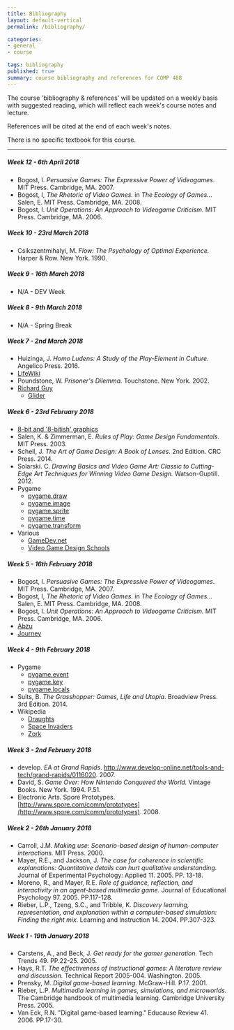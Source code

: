 ```yaml
---
title: Bibliography
layout: default-vertical
permalink: /bibliography/

categories:
- general
- course

tags: bibliography
published: true
summary: course bibliography and references for COMP 488
---
```


The course 'bibliography & references' will be updated on a weekly basis with suggested reading, which will reflect each week's course notes and lecture.

References will be cited at the end of each week's notes.

There is no specific textbook for this course.

***
<!--
##### Week 15 - 26th April 2017

* N/A

##### Week 14 - 19th April 2017

* Bogost, I. *Persuasive Games: The Expressive Power of Videogames*. MIT Press. Cambridge, MA. 2007.
* Huizinga, J. *Homo Ludens: A Study of the Play-Element in Culture*. Angelico Press. 2016.
* Poundstone, W. *Prisoner's Dilemma.* Touchstone. New York. 2002.


##### Week 13 - 13th April 2018
* Huizinga, J. *Homo Ludens: A Study of the Play-Element in Culture*. Angelico Press. 2016.
* Murray, J. *Hamlet on the Holodeck: The Future of Narrative in Cyberspace*. Free Press. New York. 1997.
* Poundstone, W. *Prisoner's Dilemma.* Touchstone. New York. 2002.
* Salen, K. & Zimmerman, E. *Rules of Play: Game Design Fundamentals*. MIT Press. 2003.
-->

##### Week 12 - 6th April 2018
* Bogost, I. *Persuasive Games: The Expressive Power of Videogames*. MIT Press. Cambridge, MA. 2007.
* Bogost, I, *The Rhetoric of Video Games.* in *The Ecology of Games...* Salen, E. MIT Press. Cambridge, MA. 2008.
* Bogost, I. *Unit Operations: An Approach to Videogame Criticism.* MIT Press. Cambridge, MA. 2006.

##### Week 10 - 23rd March 2018
* Csikszentmihalyi, M. *Flow: The Psychology of Optimal Experience.* Harper & Row. New York. 1990.

##### Week 9 - 16th March 2018
* N/A - DEV Week

##### Week 8 - 9th March 2018
* N/A - Spring Break

##### Week 7 - 2nd March 2018
* Huizinga, J. *Homo Ludens: A Study of the Play-Element in Culture*. Angelico Press. 2016.
* [LifeWiki](http://conwaylife.com/wiki/Main_Page)
* Poundstone, W. *Prisoner's Dilemma.* Touchstone. New York. 2002.
* [Richard Guy](http://conwaylife.com/wiki/Richard_Guy)
  * [Glider](http://conwaylife.com/wiki/Glider)

##### Week 6 - 23rd February 2018

* [8-bit and '8-bitish' graphics](https://youtu.be/aMcJ1Jvtef0)
* Salen, K. & Zimmerman, E. *Rules of Play: Game Design Fundamentals*. MIT Press. 2003.
* Schell, J. *The Art of Game Design: A Book of Lenses.* 2nd Edition. CRC Press. 2014.
* Solarski. C. *Drawing Basics and Video Game Art: Classic to Cutting-Edge Art Techniques for Winning Video Game Design.* Watson-Guptill. 2012.
* Pygame
  * [pygame.draw](https://www.pygame.org/docs/ref/draw.html)
  * [pygame.image](https://www.pygame.org/docs/ref/image.html)
  * [pygame.sprite](https://www.pygame.org/docs/ref/sprite.html)
  * [pygame.time](https://www.pygame.org/docs/ref/time.html)
  * [pygame.transform](https://www.pygame.org/docs/ref/transform.html)
* Various
  * [GameDev.net](https://www.gamedev.net/)
  * [Video Game Design Schools](https://www.gamedesigning.org/video-game-design-schools/)

##### Week 5 - 16th February 2018

* Bogost, I. *Persuasive Games: The Expressive Power of Videogames*. MIT Press. Cambridge, MA. 2007.
* Bogost, I, *The Rhetoric of Video Games.* in *The Ecology of Games...* Salen, E. MIT Press. Cambridge, MA. 2008.
* Bogost, I. *Unit Operations: An Approach to Videogame Criticism.* MIT Press. Cambridge, MA. 2006.
* [Abzu](http://www.505games.com/games/abzu)
* [Journey](http://thatgamecompany.com/games/journey/)

##### Week 4 - 9th February 2018

* Pygame
  * [pygame.event](https://www.pygame.org/docs/ref/event.html)
  * [pygame.key](https://www.pygame.org/docs/ref/key.html)
  * [pygame.locals](https://www.pygame.org/docs/ref/locals.html)
* Suits, B. *The Grasshopper: Games, Life and Utopia*. Broadview Press. 3rd Edition. 2014.
* Wikipedia
  * [Draughts](https://en.wikipedia.org/wiki/Draughts)
  * [Space Invaders](https://en.wikipedia.org/wiki/Space_Invaders)
  * [Zork](https://en.wikipedia.org/wiki/Zork)

##### Week 3 - 2nd February 2018

* develop. *EA at Grand Rapids*. http://www.develop-online.net/tools-and-tech/grand-rapids/0116020. 2007.
* David, S. *Game Over: How Nintendo Conquered the World.* Vintage Books. New York. 1994. P.51.
* Electronic Arts. Spore Prototypes. [http://www.spore.com/comm/prototypes](http://www.spore.com/comm/prototypes). 2008.

##### Week 2 - 26th January 2018

* Carroll, J.M. *Making use: Scenario-based design of human-computer interactions.* MIT Press. 2000.
* Mayer, R.E., and Jackson, J. *The case for coherence in scientific explanations: Quantitative details can hurt qualitative understanding.* Journal of Experimental Psychology: Applied 11. 2005. PP. 13-18.
* Moreno, R., and Mayer, R.E. *Role of guidance, reflection, and interactivity in an agent-based multimedia game.* Journal of Educational Psychology 97. 2005. PP.117-128.
* Rieber, L.P., Tzeng, S.C., and Tribble, K. *Discovery learning, representation, and explanation within a computer-based simulation: Finding the right mix.* Learning and Instruction 14. 2004. PP.307-323.

##### Week 1 - 19th January 2018

* Carstens, A., and Beck, J. *Get ready for the gamer generation.* Tech Trends 49. PP.22-25. 2005.
* Hays, R.T. *The effectiveness of instructional games: A literature review and discussion.* Technical Report 2005-004. Washington. 2005.
* Prensky, M. *Digital game-based learning.* McGraw-Hill. P.17. 2001.
* Rieber, L.P. *Multimedia learning in games, simulations, and microworlds.* The Cambridge handbook of multimedia learning. Cambridge University Press. 2005.
* Van Eck, R.N. "Digital game-based learning." Educause Review 41. 2006. PP.17-30.
